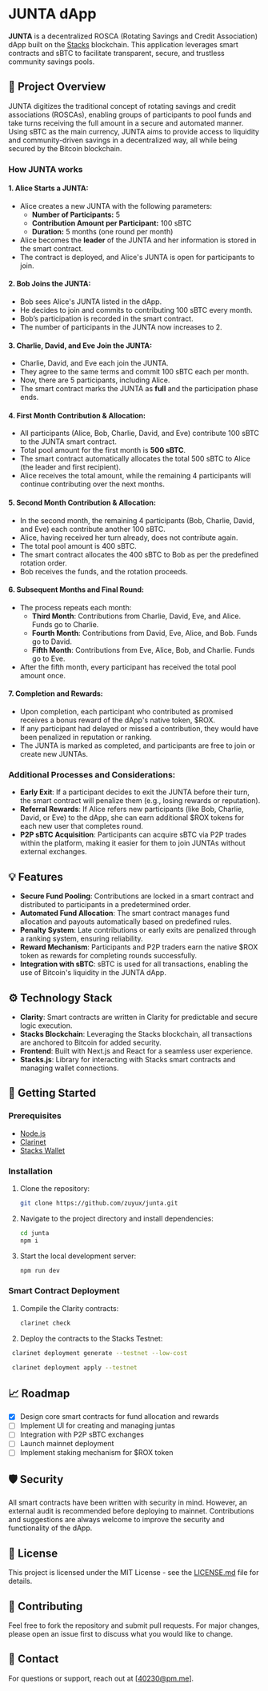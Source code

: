 # JUNTA dApp

**JUNTA** is a decentralized ROSCA (Rotating Savings and Credit Association) dApp built on the [Stacks](https://www.stacks.co) blockchain. This application leverages smart contracts and sBTC to facilitate transparent, secure, and trustless community savings pools.

## 📌 Project Overview

JUNTA digitizes the traditional concept of rotating savings and credit associations (ROSCAs), enabling groups of participants to pool funds and take turns receiving the full amount in a secure and automated manner. Using sBTC as the main currency, JUNTA aims to provide access to liquidity and community-driven savings in a decentralized way, all while being secured by the Bitcoin blockchain.

### How JUNTA works

#### 1. **Alice Starts a JUNTA:**
   - Alice creates a new JUNTA with the following parameters:
     - **Number of Participants:** 5
     - **Contribution Amount per Participant:** 100 sBTC
     - **Duration:** 5 months (one round per month)
   - Alice becomes the **leader** of the JUNTA and her information is stored in the smart contract.
   - The contract is deployed, and Alice's JUNTA is open for participants to join.

#### 2. **Bob Joins the JUNTA:**
   - Bob sees Alice's JUNTA listed in the dApp.
   - He decides to join and commits to contributing 100 sBTC every month.
   - Bob’s participation is recorded in the smart contract.
   - The number of participants in the JUNTA now increases to 2.

#### 3. **Charlie, David, and Eve Join the JUNTA:**
   - Charlie, David, and Eve each join the JUNTA.
   - They agree to the same terms and commit 100 sBTC each per month.
   - Now, there are 5 participants, including Alice.
   - The smart contract marks the JUNTA as **full** and the participation phase ends.

#### 4. **First Month Contribution & Allocation:**
   - All participants (Alice, Bob, Charlie, David, and Eve) contribute 100 sBTC to the JUNTA smart contract.
   - Total pool amount for the first month is **500 sBTC**.
   - The smart contract automatically allocates the total 500 sBTC to Alice (the leader and first recipient).
   - Alice receives the total amount, while the remaining 4 participants will continue contributing over the next months.

#### 5. **Second Month Contribution & Allocation:**
   - In the second month, the remaining 4 participants (Bob, Charlie, David, and Eve) each contribute another 100 sBTC.
   - Alice, having received her turn already, does not contribute again.
   - The total pool amount is 400 sBTC.
   - The smart contract allocates the 400 sBTC to Bob as per the predefined rotation order.
   - Bob receives the funds, and the rotation proceeds.

#### 6. **Subsequent Months and Final Round:**
   - The process repeats each month:
     - **Third Month**: Contributions from Charlie, David, Eve, and Alice. Funds go to Charlie.
     - **Fourth Month**: Contributions from David, Eve, Alice, and Bob. Funds go to David.
     - **Fifth Month**: Contributions from Eve, Alice, Bob, and Charlie. Funds go to Eve.
   - After the fifth month, every participant has received the total pool amount once.

#### 7. **Completion and Rewards:**
   - Upon completion, each participant who contributed as promised receives a bonus reward of the dApp's native token, $ROX.
   - If any participant had delayed or missed a contribution, they would have been penalized in reputation or ranking.
   - The JUNTA is marked as completed, and participants are free to join or create new JUNTAs.

### Additional Processes and Considerations:
- **Early Exit**: If a participant decides to exit the JUNTA before their turn, the smart contract will penalize them (e.g., losing rewards or reputation).
- **Referral Rewards**: If Alice refers new participants (like Bob, Charlie, David, or Eve) to the dApp, she can earn additional $ROX tokens for each new user that completes round.
- **P2P sBTC Acquisition**: Participants can acquire sBTC via P2P trades within the platform, making it easier for them to join JUNTAs without external exchanges.

## 💡 Features

- **Secure Fund Pooling**: Contributions are locked in a smart contract and distributed to participants in a predetermined order.
- **Automated Fund Allocation**: The smart contract manages fund allocation and payouts automatically based on predefined rules.
- **Penalty System**: Late contributions or early exits are penalized through a ranking system, ensuring reliability.
- **Reward Mechanism**: Participants and P2P traders earn the native $ROX token as rewards for completing rounds successfully.
- **Integration with sBTC**: sBTC is used for all transactions, enabling the use of Bitcoin's liquidity in the JUNTA dApp.

## ⚙️ Technology Stack

- **Clarity**: Smart contracts are written in Clarity for predictable and secure logic execution.
- **Stacks Blockchain**: Leveraging the Stacks blockchain, all transactions are anchored to Bitcoin for added security.
- **Frontend**: Built with Next.js and React for a seamless user experience.
- **Stacks.js**: Library for interacting with Stacks smart contracts and managing wallet connections.

## 🚀 Getting Started

### Prerequisites

- [Node.js](https://nodejs.org/)
- [Clarinet](https://github.com/hirosystems/clarinet)
- [Stacks Wallet](https://www.hiro.so/wallet)

### Installation

1. Clone the repository:
   ```bash
   git clone https://github.com/zuyux/junta.git
   ```
2. Navigate to the project directory and install dependencies:
   ```bash
   cd junta
   npm i
   ```
3. Start the local development server:
   ```bash
   npm run dev
   ```

### Smart Contract Deployment

1. Compile the Clarity contracts:
   ```bash
   clarinet check
   ```
2. Deploy the contracts to the Stacks Testnet:
  ```bash
   clarinet deployment generate --testnet --low-cost
   ``` 
  ```bash
   clarinet deployment apply --testnet
   ```

## 📈 Roadmap

- [x] Design core smart contracts for fund allocation and rewards
- [ ] Implement UI for creating and managing juntas
- [ ] Integration with P2P sBTC exchanges
- [ ] Launch mainnet deployment
- [ ] Implement staking mechanism for $ROX token

## 🛡️ Security

All smart contracts have been written with security in mind. However, an external audit is recommended before deploying to mainnet. Contributions and suggestions are always welcome to improve the security and functionality of the dApp.

## 📄 License

This project is licensed under the MIT License - see the [LICENSE.md](LICENSE.md) file for details.

## 🤝 Contributing

Feel free to fork the repository and submit pull requests. For major changes, please open an issue first to discuss what you would like to change.

## 📧 Contact

For questions or support, reach out at [40230@pm.me].
